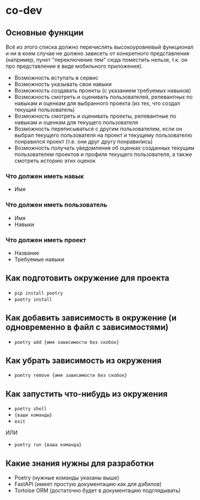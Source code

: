 # co-dev

## Основные функции

Всё из этого списка должно перечислять высокоуровневый функционал и ни в коем случае не должно зависеть от конкретного представления (например, пункт "переключение тем" сюда поместить нельзя, т.к. он про представление в виде мобильного приложения).

* Возможность вступать в сервис
* Возможность указывать свои навыки
* Возможность создавать проекты (с указанием требуемых навыков)
* Возможность смотреть и оценивать пользователей, релевантных по навыкам и оценкам для выбранного проекта (из тех, что создал текущий пользователь)
* Возможность смотреть и оценивать проекты, релевантные по навыкам и оценкам для текущего пользователя
* Возможность переписываться с другим пользователем, если он выбрал текущего пользователя на проект и текущему пользователю понравился проект (т.е. они друг другу понравились)
* Возможность получать уведомления об оценках созданных текущим пользователем проектов и профиля текущего пользователя, а также смотреть историю этих оценок

### Что должен иметь навык

* Имя

### Что должен иметь пользователь

* Имя
* Навыки

### Что должен иметь проект

* Название
* Требуемые навыки

## Как подготовить окружение для проекта

* `pip install poetry`
* `poetry install`

## Как добавить зависимость в окружение (и одновременно в файл с зависимостями)

* `poetry add {имя зависимости без скобок}`

## Как убрать зависимость из окружения

* `poetry remove {имя зависимости без скобок}`

## Как запустить что-нибудь из окружения

* `poetry shell`
* `{ваши команды}`
* `exit`

ИЛИ

* `poetry run {ваша команда}`

## Какие знания нужны для разработки

* Poetry (нужные команды указаны выше)
* FastAPI (имеет простую документацию как для дэ́билов)
* Tortoise ORM (достаточно будет в документацию подглядывать)
